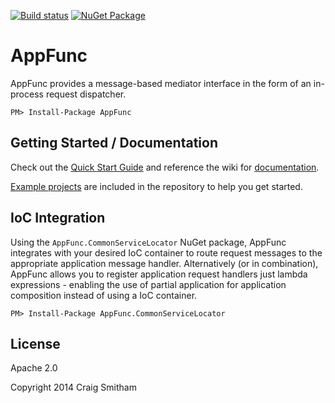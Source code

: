 [![Build status](https://ci.appveyor.com/api/projects/status/62g8m51g3491so4f)](https://ci.appveyor.com/project/CraigSmitham/appfunc)
[![NuGet Package](http://img.shields.io/nuget/v/AppFunc.svg?style=flat)](https://www.nuget.org/packages/AppFunc)

# AppFunc
AppFunc provides a message-based mediator interface in the form of an in-process request dispatcher.

```
PM> Install-Package AppFunc
```


## Getting Started / Documentation

Check out the [Quick Start Guide](http://appfunc.github.io/quick-start/) and reference the wiki for [documentation](https://github.com/AppFunc/AppFunc/wiki).

[Example projects](https://github.com/AppFunc/AppFunc/tree/master/src) are included in the repository to help you get started.



## IoC Integration
Using the `AppFunc.CommonServiceLocator` NuGet package, AppFunc integrates with your desired IoC container
to route request messages to the appropriate application message handler. Alternatively (or in combination), AppFunc
allows you to register application request handlers just lambda expressions - enabling the use of partial application
for application composition instead of using a IoC container.

```
PM> Install-Package AppFunc.CommonServiceLocator
```


## License
Apache 2.0

Copyright 2014 Craig Smitham